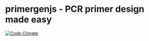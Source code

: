 primergenjs - PCR primer design made easy
=========================================

[![Code Climate](https://codeclimate.com/github/jlgoldb2/primergenjs.png)](https://codeclimate.com/github/jlgoldb2/primergenjs)



